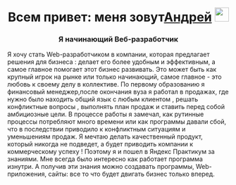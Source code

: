 <h1 align="center">Всем привет: меня зовут<a href="https://daniilshat.ru/" target="_blank">Андрей</a> 
<img src="https://github.com/blackcater/blackcater/raw/main/images/Hi.gif" height="32"/></h1>
<h3 align="center">Я начинающий Веб-разработчик</h3>

Я хочу стать Web-разработчиком в компании, которая предлагает решения для бизнеса : делает его более удобным и эффективным, а самое главное помогает этот бизнес развивать. Это может быть как крупный игрок на рынке или только начинающий, самое главное - это любовь к своему делу в коллективе. По первому образованию я финансовый менеджер,после окончания вуза я работал в продажах, где нужно было находить общий язык с любым клиентом , решать конфликтные вопросы , выполнять план продаж и ставить перед собой амбициозные цели.
В процессе работы я замечал, как рутинные процессы потребляют много времени или как программы давали сбой, что в последствии приводило к конфликтным ситуациям и уменьшениям продаж.
Я мечтаю делать качественный продукт, который никогда не подведет, а будет приводить компании к коммерческому успеху ! Поэтому я и пошел в Яндекс Практикум за знаниями. Мне всегда было интересно как работает программа изнутри. А получив эти знания можно создавать программы, Web-приложения, сайты: все то что будет двигать бизнес только вперед.


